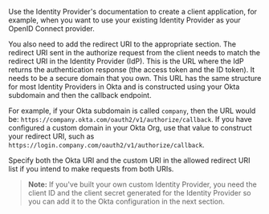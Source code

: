 Use the Identity Provider's documentation to create a client application, for example, when you want to use your existing Identity Provider as your OpenID Connect provider.

You also need to add the redirect URI to the appropriate section. The redirect URI sent in the authorize request from the client needs to match the redirect URI in the Identity Provider (IdP). This is the URL where the IdP returns the authentication response (the access token and the ID token). It needs to be a secure domain that you own. This URL has the same structure for most Identity Providers in Okta and is constructed using your Okta subdomain and then the callback endpoint.

For example, if your Okta subdomain is called `company`, then the URL would be: `https://company.okta.com/oauth2/v1/authorize/callback`. If you have configured a custom domain in your Okta Org, use that value to construct your redirect URI, such as `https://login.company.com/oauth2/v1/authorize/callback`.

Specify both the Okta URI and the custom URI in the allowed redirect URI list if you intend to make requests from both URIs.

> **Note:** If you've built your own custom Identity Provider, you need the client ID and the client secret generated for the Identity Provider so you can add it to the Okta configuration in the next section.